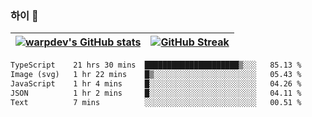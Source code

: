 
### 하이 👋
[![warpdev's GitHub stats](https://github-readme-stats.vercel.app/api?username=warpdev&show_icons=true&theme=vue-dark)](#) |[![GitHub Streak](https://github-readme-streak-stats.herokuapp.com/?user=warpdev&theme=dark)](#)
--- | --- |
<!--START_SECTION:waka-->

```txt
TypeScript    21 hrs 30 mins  █████████████████████▒░░░   85.13 %
Image (svg)   1 hr 22 mins    █▒░░░░░░░░░░░░░░░░░░░░░░░   05.43 %
JavaScript    1 hr 4 mins     █░░░░░░░░░░░░░░░░░░░░░░░░   04.26 %
JSON          1 hr 2 mins     █░░░░░░░░░░░░░░░░░░░░░░░░   04.11 %
Text          7 mins          ░░░░░░░░░░░░░░░░░░░░░░░░░   00.51 %
```

<!--END_SECTION:waka-->

<!--
**warpdev/warpdev** is a ✨ _special_ ✨ repository because its `README.md` (this file) appears on your GitHub profile.

Here are some ideas to get you started:

- 🔭 I’m currently working on ...
- 🌱 I’m currently learning ...
- 👯 I’m looking to collaborate on ...
- 🤔 I’m looking for help with ...
- 💬 Ask me about ...
- 📫 How to reach me: ...
- 😄 Pronouns: ...
- ⚡ Fun fact: ...
-->

